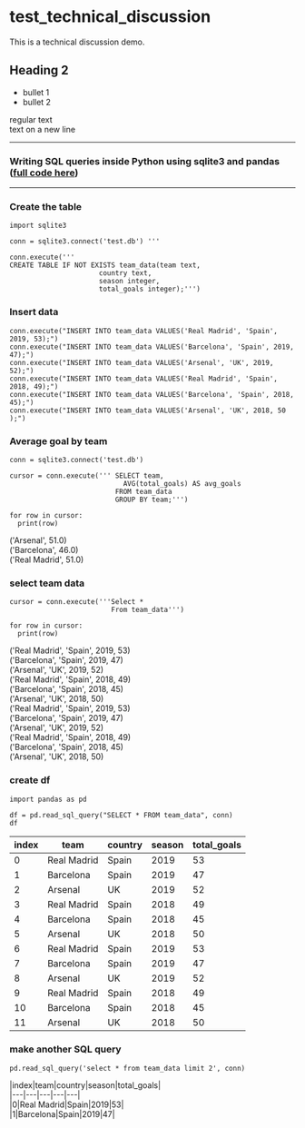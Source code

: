 # test_technical_discussion
This is a technical discussion demo.


## Heading 2

* bullet 1
* bullet 2

regular text<br>
text on a new line

---
### Writing SQL queries inside Python using sqlite3 and pandas ([full code here](https://gist.github.com/robptrck/4aed3cef8c8b49e4f5454f78954c7597))
---
### Create the table
```
import sqlite3

conn = sqlite3.connect('test.db') '''

conn.execute('''
CREATE TABLE IF NOT EXISTS team_data(team text, 
                      country text, 
                      season integer, 
                      total_goals integer);''')
```
### Insert data
```
conn.execute("INSERT INTO team_data VALUES('Real Madrid', 'Spain', 2019, 53);")
conn.execute("INSERT INTO team_data VALUES('Barcelona', 'Spain', 2019, 47);")
conn.execute("INSERT INTO team_data VALUES('Arsenal', 'UK', 2019, 52);")
conn.execute("INSERT INTO team_data VALUES('Real Madrid', 'Spain', 2018, 49);")
conn.execute("INSERT INTO team_data VALUES('Barcelona', 'Spain', 2018, 45);")
conn.execute("INSERT INTO team_data VALUES('Arsenal', 'UK', 2018, 50 );")
```
### Average goal by team
```
conn = sqlite3.connect('test.db')

cursor = conn.execute(''' SELECT team,
                            AVG(total_goals) AS avg_goals
                          FROM team_data
                          GROUP BY team;''')

for row in cursor:
  print(row)
```
('Arsenal', 51.0)<br>
('Barcelona', 46.0)<br>
('Real Madrid', 51.0)


### select team data
```
cursor = conn.execute('''Select *
                         From team_data''')

for row in cursor:
  print(row)
```
('Real Madrid', 'Spain', 2019, 53)<br>
('Barcelona', 'Spain', 2019, 47)<br>
('Arsenal', 'UK', 2019, 52)<br>
('Real Madrid', 'Spain', 2018, 49)<br>
('Barcelona', 'Spain', 2018, 45)<br>
('Arsenal', 'UK', 2018, 50)<br>
('Real Madrid', 'Spain', 2019, 53)<br>
('Barcelona', 'Spain', 2019, 47)<br>
('Arsenal', 'UK', 2019, 52)<br>
('Real Madrid', 'Spain', 2018, 49)<br>
('Barcelona', 'Spain', 2018, 45)<br>
('Arsenal', 'UK', 2018, 50)


### create df
```
import pandas as pd

df = pd.read_sql_query("SELECT * FROM team_data", conn)
df
```
|index|team|country|season|total\_goals|
|---|---|---|---|---|
|0|Real Madrid|Spain|2019|53|
|1|Barcelona|Spain|2019|47|
|2|Arsenal|UK|2019|52|
|3|Real Madrid|Spain|2018|49|
|4|Barcelona|Spain|2018|45|
|5|Arsenal|UK|2018|50|
|6|Real Madrid|Spain|2019|53|
|7|Barcelona|Spain|2019|47|
|8|Arsenal|UK|2019|52|
|9|Real Madrid|Spain|2018|49|
|10|Barcelona|Spain|2018|45|
|11|Arsenal|UK|2018|50|

### make another SQL query
```
pd.read_sql_query('select * from team_data limit 2', conn)
```
|index|team|country|season|total\_goals|<br>
|---|---|---|---|---|<br>
|0|Real Madrid|Spain|2019|53|<br>
|1|Barcelona|Spain|2019|47|<br>
